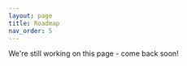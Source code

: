 ```yaml
---
layout: page
title: Roadmap
nav_order: 5
---
```


We're still working on this page - come back soon!

